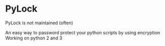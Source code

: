 # PyLock
PyLock is not maintained (often)

An easy way to password protect your python scripts by using encryption
Working on python 2 and 3
